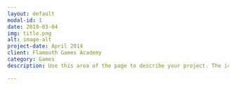```yaml
---
layout: default
modal-id: 1
date: 2019-03-04
img: title.png
alt: image-alt
project-date: April 2014
client: Flamouth Games Academy
category: Games
description: Use this area of the page to describe your project. The icon above is part of a free icon set by <a href="https://sellfy.com/p/8Q9P/jV3VZ/">Flat Icons</a>. On their website, you can download their free set with 16 icons, or you can purchase the entire set with 146 icons for only $12!

---
```

